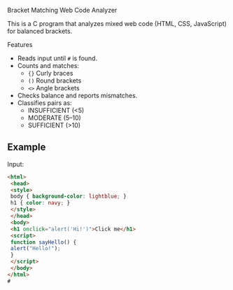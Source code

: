 Bracket Matching Web Code Analyzer

This is a C program that analyzes mixed web code (HTML, CSS, JavaScript) for balanced brackets.

 Features
- Reads input until `#` is found.
- Counts and matches:
  - `{}` Curly braces
  - `()` Round brackets
  - `<>` Angle brackets
- Checks balance and reports mismatches.
- Classifies pairs as:
  - INSUFFICIENT (<5)
  - MODERATE (5–10)
  - SUFFICIENT (>10)

## Example
Input:
```html
<html>
 <head>
 <style>
 body { background-color: lightblue; }
 h1 { color: navy; }
 </style>
 </head>
 <body>
 <h1 onclick="alert('Hi!')">Click me</h1>
 <script>
 function sayHello() {
 alert("Hello!");
 }
 </script>
 </body>
</html>
#
